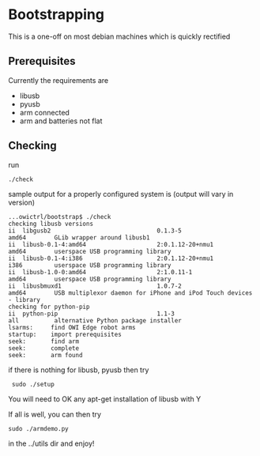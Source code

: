 # Bootstrapping

This is a one-off on most debian machines which is quickly rectified

## Prerequisites

Currently the requirements are 
* libusb
* pyusb
* arm connected
* arm and batteries not flat

## Checking
run 
    
    ./check    

sample output for a properly configured system is (output will vary in version)

    ...owictrl/bootstrap$ ./check 
    checking libusb versions
    ii  libgusb2                              0.1.3-5                            amd64        GLib wrapper around libusb1
    ii  libusb-0.1-4:amd64                    2:0.1.12-20+nmu1                   amd64        userspace USB programming library
    ii  libusb-0.1-4:i386                     2:0.1.12-20+nmu1                   i386         userspace USB programming library
    ii  libusb-1.0-0:amd64                    2:1.0.11-1                         amd64        userspace USB programming library
    ii  libusbmuxd1                           1.0.7-2                            amd64        USB multiplexor daemon for iPhone and iPod Touch devices - library
    checking for python-pip
    ii  python-pip                            1.1-3                              all          alternative Python package installer
    lsarms: 	find OWI Edge robot arms
    startup:	import prerequisites
    seek:   	find arm
    seek:   	complete
    seek:    	arm found

if there is nothing for libusb, pyusb then try

     sudo ./setup

You will need to OK any apt-get installation of libusb with Y

If all is well, you can then try 
   
    sudo ./armdemo.py 
   
in the ../utils dir and enjoy!
